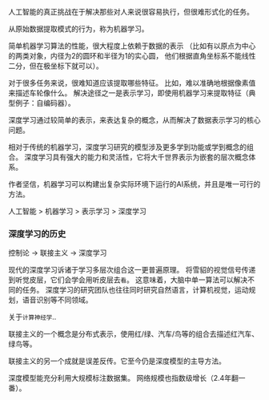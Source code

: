 人工智能的真正挑战在于解决那些对人来说很容易执行，但很难形式化的任务。

从原始数据提取模式的行为，称为机器学习。

简单机器学习算法的性能，很大程度上依赖于数据的表示
（比如有以原点为中心的两类对象，内径为2的圆环和半径为1的实心圆，
  他们根据直角坐标系不能线性二分，但在极坐标下就可以）。

对于很多任务来说，很难知道应该提取哪些特征。
比如，难以准确地根据像素值来描述车轮像什么。
解决途径之一是表示学习，即使用机器学习来提取特征（典型例子：自编码器）。

深度学习通过较简单的表示，来表达复杂的概念，从而解决了数据表示学习的核心问题。

相对于传统的机器学习，深度学习研究的模型涉及更多学到功能或学到概念的组合。
深度学习具有强大的能力和灵活性，它将大千世界表示为嵌套的层次概念体系。

作者坚信，机器学习可以构建出复杂实际环境下运行的AI系统，并且是唯一可行的方法。

人工智能 > 机器学习 > 表示学习 > 深度学习

### 深度学习的历史

控制论 -> 联接主义 -> 深度学习

现代的深度学习诉诸于学习多层次组合这一更普遍原理。
将雪貂的视觉信号传递到听觉皮层，它们会学会用听皮层去`看`。
这意味着，大脑中单一算法可以解决不同的任务。
深度学习的研究团队也往往同时研究自然语言，计算机视觉，运动规划，语音识别等不同领域。

关于`计算神经学`..


联接主义的一个概念是分布式表示，使用红/绿、汽车/鸟等的组合去描述红汽车、绿鸟等。

联接主义的另一个成就是误差反传。它至今仍是深度模型的主导方法。


深度模型能充分利用大规模标注数据集。
网络规模也指数级增长（2.4年翻一番）。
